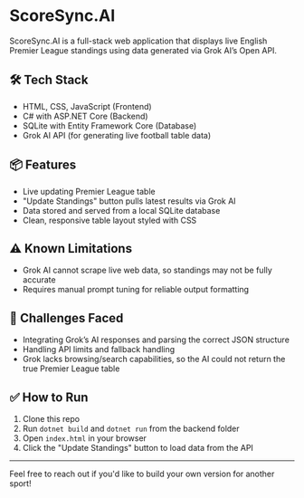 # ScoreSync.AI

ScoreSync.AI is a full-stack web application that displays live English Premier League standings using data generated via Grok AI’s Open API.

## 🛠 Tech Stack

- HTML, CSS, JavaScript (Frontend)
- C# with ASP.NET Core (Backend)
- SQLite with Entity Framework Core (Database)
- Grok AI API (for generating live football table data)

## 📦 Features

- Live updating Premier League table
- "Update Standings" button pulls latest results via Grok AI
- Data stored and served from a local SQLite database
- Clean, responsive table layout styled with CSS

## ⚠️ Known Limitations

- Grok AI cannot scrape live web data, so standings may not be fully accurate
- Requires manual prompt tuning for reliable output formatting

## 🚧 Challenges Faced

- Integrating Grok’s AI responses and parsing the correct JSON structure
- Handling API limits and fallback handling
- Grok lacks browsing/search capabilities, so the AI could not return the true Premier League table


## ✅ How to Run

1. Clone this repo  
2. Run `dotnet build` and `dotnet run` from the backend folder  
3. Open `index.html` in your browser  
4. Click the "Update Standings" button to load data from the API

---

Feel free to reach out if you'd like to build your own version for another sport!
